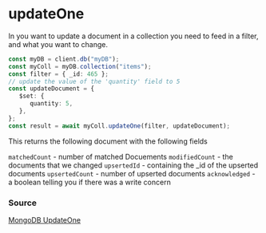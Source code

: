 # updateOne

In you want to update a document in a collection you need to feed in a filter, and what you want to change.

```typeScript
const myDB = client.db("myDB");
const myColl = myDB.collection("items");
const filter = { _id: 465 };
// update the value of the 'quantity' field to 5
const updateDocument = {
   $set: {
      quantity: 5,
   },
};
const result = await myColl.updateOne(filter, updateDocument);
```

This returns the following document with the following fields

`matchedCount` - number of matched Docuements
`modifiedCount` - the documents that we changed
`upsertedId` - containing the \_id of the upserted documents
`upsertedCount` - number of upserted documents
`acknowledged` - a boolean telling you if there was a write concern

### Source

[MongoDB UpdateOne](https://www.mongodb.com/docs/manual/reference/method/db.collection.updateOne/)
